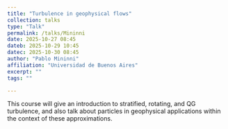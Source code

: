 ```yaml
---
title: "Turbulence in geophysical flows"
collection: talks
type: "Talk"
permalink: /talks/Mininni
date: 2025-10-27 08:45
dateb: 2025-10-29 10:45
datec: 2025-10-30 08:45
author: "Pablo Mininni" 
affiliation: "Universidad de Buenos Aires"
excerpt: "" 
tags: ""

---
```


This course will give an introduction to stratified, rotating, and QG turbulence, and also talk about particles in geophysical applications within the context of these approximations.